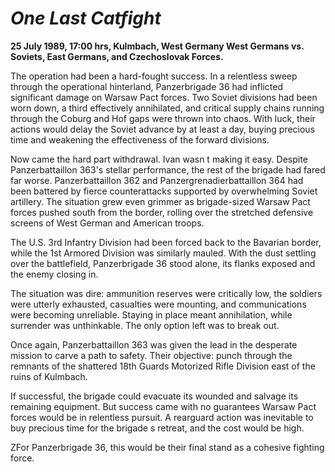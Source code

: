 # *One Last Catfight*

**25 July 1989, 17:00 hrs, Kulmbach, West Germany   West Germans vs. Soviets, East Germans, and Czechoslovak Forces.**



The operation had been a hard-fought success. In a relentless sweep through the operational hinterland, Panzerbrigade 36 had inflicted significant damage on Warsaw Pact forces. Two Soviet divisions had been worn down, a third effectively annihilated, and critical supply chains running through the Coburg and Hof gaps were thrown into chaos. With luck, their actions would delay the Soviet advance by at least a day, buying precious time and weakening the effectiveness of the forward divisions.



Now came the hard part withdrawal. Ivan wasn t making it easy. Despite Panzerbattaillon 363's stellar performance, the rest of the brigade had fared far worse. Panzerbattaillon 362 and Panzergrenadierbattaillon 364 had been battered by fierce counterattacks supported by overwhelming Soviet artillery. The situation grew even grimmer as brigade-sized Warsaw Pact forces pushed south from the border, rolling over the stretched defensive screens of West German and American troops.



The U.S. 3rd Infantry Division had been forced back to the Bavarian border, while the 1st Armored Division was similarly mauled. With the dust settling over the battlefield, Panzerbrigade 36 stood alone, its flanks exposed and the enemy closing in.



The situation was dire: ammunition reserves were critically low, the soldiers were utterly exhausted, casualties were mounting, and communications were becoming unreliable. Staying in place meant annihilation, while surrender was unthinkable. The only option left was to break out.

 

Once again, Panzerbattaillon 363 was given the lead in the desperate mission to carve a path to safety. Their objective: punch through the remnants of the shattered 18th Guards Motorized Rifle Division east of the ruins of Kulmbach.



If successful, the brigade could evacuate its wounded and salvage its remaining equipment. But success came with no guarantees Warsaw Pact forces would be in relentless pursuit. A rearguard action was inevitable to buy precious time for the brigade s retreat, and the cost would be high.



ZFor Panzerbrigade 36, this would be their final stand as a cohesive fighting force.
